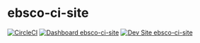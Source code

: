 # ebsco-ci-site

[![CircleCI](https://circleci.com/gh/mpifalo/ebsco-ci-site.svg?style=shield)](https://circleci.com/gh/mpifalo/ebsco-ci-site)
[![Dashboard ebsco-ci-site](https://img.shields.io/badge/dashboard-ebsco_ci_site-yellow.svg)](https://dashboard.pantheon.io/sites/5af24fef-4406-458e-8149-bf7cecb543c0#dev/code)
[![Dev Site ebsco-ci-site](https://img.shields.io/badge/site-ebsco_ci_site-blue.svg)](http://dev-ebsco-ci-site.pantheonsite.io/)